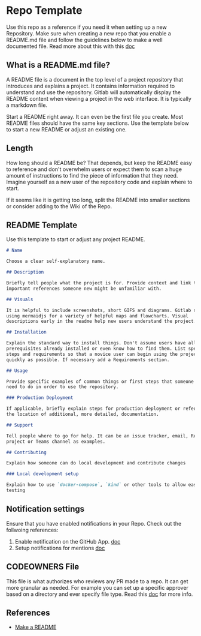 # Repo Template

Use this repo as a reference if you need it when setting up a new Repository.
Make sure when creating a new repo that you enable a README.md file and follow
the guidelines below to make a well documented file. Read more about this with this [doc](https://docs.github.com/en/repositories/creating-and-managing-repositories/creating-a-repository-from-a-template)

## What is a README.md file?

A README file is a document in the top level of a project repository that
introduces and explains a project. It contains information required to
understand and use the repository. Gitlab will automatically display the README
content when viewing a project in the web interface. It is typically a markdown
file.

Start a README right away. It can even be the first file you create.
Most README files should have the same key sections.
Use the template below to start a new README or adjust an existing one.

## Length

How long should a README be? That depends, but keep the README easy to
reference and don't overwhelm users or expect them to scan a huge amount of
instructions to find the piece of information that they need. Imagine
yourself as a new user of the repository code and explain where to start.

If it seems like it is getting too long, split the README into smaller
sections or consider adding to the Wiki of the Repo.

## README Template

Use this template to start or adjust any project README.

```md
# Name

Choose a clear self-explanatory name.

## Description

Briefly tell people what the project is for. Provide context and link to any
important references someone new might be unfamiliar with.

## Visuals

It is helpful to include screenshots, short GIFS and diagrams. Gitlab supports
using mermaidjs for a variety of helpful maps and flowcharts. Visual
descriptions early in the readme help new users understand the project.

## Installation

Explain the standard way to install things. Don't assume users have all
prerequisites already installed or even know how to find them. List specific
steps and requirements so that a novice user can begin using the project as
quickly as possible. If necessary add a Requirements section.

## Usage

Provide specific examples of common things or first steps that someone may
need to do in order to use the repository.

### Production Deployment

If applicable, briefly explain steps for production deployment or reference
the location of additional, more detailed, documentation.

## Support

Tell people where to go for help. It can be an issue tracker, email, Redmine
project or Teams channel as examples.

## Contributing

Explain how someone can do local development and contribute changes

### Local development setup

Explain how to use `docker-compose`, `kind` or other tools to allow easy local
testing

```

## Notification settings

Ensure that you have enabled notifications in your Repo.
Check out the follwoing references:

 1. Enable notification on the GitHub App. [doc](https://github.blog/2021-03-30-new-push-notifications-scheduling-releases-github-mobile/)
 2. Setup notifications for mentions [doc](https://docs.github.com/en/account-and-profile/managing-subscriptions-and-notifications-on-github/setting-up-notifications/configuring-notifications)

## CODEOWNERS File

This file is what authorizes who reviews any PR made to a repo. It can get more granular as needed. For example you can set up a specific approver based on a directory and ever specify file type. Read this [doc](https://docs.github.com/en/repositories/managing-your-repositorys-settings-and-features/customizing-your-repository/about-code-owners) for more info.

## References

* [Make a README](https://www.makeareadme.com/#suggestions-for-a-good-readme)
